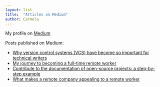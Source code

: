```yaml
---
layout: list
title:  "Articles on Medium"
author: Carmela
---
```


My profile on [Medium](https://medium.com/@carmelagreco)

Posts published on Medium:
- [Why version control systems (VCS) have become so important for technical writers](https://medium.com/@carmelagreco/why-version-control-systems-vcs-have-become-so-important-for-technical-writers-bfc319f04e18)
- [My journey to becoming a full-time remote worker](https://medium.com/@carmelagreco/my-journey-to-remote-work-e9cc07e788)
- [Contribute to the documentation of open-source projects: a step-by-step example](https://medium.com/@carmelagreco/contribute-to-the-documentation-of-open-source-projects-a-step-by-step-example-8502ec1cbc20?sk=b9403705aa30ffe8b25606ad6c5e6669)
- [What makes a remote company appealing to a remote worker](https://medium.com/@carmelagreco/what-makes-a-remote-company-appealing-to-a-remote-worker-2a7b3ba4adac)
